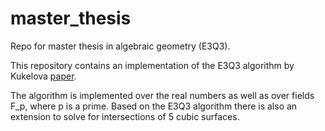 # master_thesis

Repo for master thesis in algebraic geometry (E3Q3).

This repository contains an implementation of the E3Q3 algorithm by Kukelova [paper](<https://www.cv-foundation.org/openaccess/content_cvpr_2016/papers/Kukelova_Efficient_Intersection_of_CVPR_2016_paper.pdf>).

The algorithm is implemented over the real numbers as well as over fields F_p, where p is a prime.
Based on the E3Q3 algorithm there is also an extension to solve for intersections of 5 cubic surfaces.
